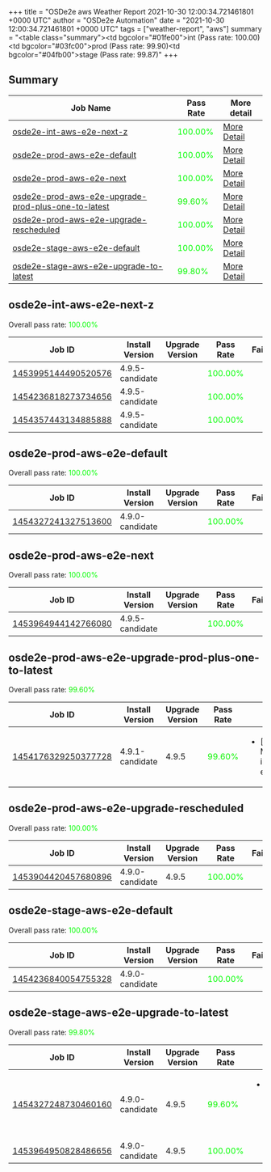 +++
title = "OSDe2e aws Weather Report 2021-10-30 12:00:34.721461801 +0000 UTC"
author = "OSDe2e Automation"
date = "2021-10-30 12:00:34.721461801 +0000 UTC"
tags = ["weather-report", "aws"]
summary = "<table class=\"summary\"><tr><td bgcolor=\"#01fe00\"></td><td>int (Pass rate: 100.00)</td></tr><tr><td bgcolor=\"#03fc00\"></td><td>prod (Pass rate: 99.90)</td></tr><tr><td bgcolor=\"#04fb00\"></td><td>stage (Pass rate: 99.87)</td></tr></table>"
+++
## Summary

| Job Name | Pass Rate | More detail |
|----------|-----------|-------------|
|[osde2e-int-aws-e2e-next-z](https://prow.ci.openshift.org/?job=osde2e-int-aws-e2e-next-z)| <span style="color:#01fe00;">100.00%</span>|[More Detail](#osde2e-int-aws-e2e-next-z)|
|[osde2e-prod-aws-e2e-default](https://prow.ci.openshift.org/?job=osde2e-prod-aws-e2e-default)| <span style="color:#01fe00;">100.00%</span>|[More Detail](#osde2e-prod-aws-e2e-default)|
|[osde2e-prod-aws-e2e-next](https://prow.ci.openshift.org/?job=osde2e-prod-aws-e2e-next)| <span style="color:#01fe00;">100.00%</span>|[More Detail](#osde2e-prod-aws-e2e-next)|
|[osde2e-prod-aws-e2e-upgrade-prod-plus-one-to-latest](https://prow.ci.openshift.org/?job=osde2e-prod-aws-e2e-upgrade-prod-plus-one-to-latest)| <span style="color:#0bf400;">99.60%</span>|[More Detail](#osde2e-prod-aws-e2e-upgrade-prod-plus-one-to-latest)|
|[osde2e-prod-aws-e2e-upgrade-rescheduled](https://prow.ci.openshift.org/?job=osde2e-prod-aws-e2e-upgrade-rescheduled)| <span style="color:#01fe00;">100.00%</span>|[More Detail](#osde2e-prod-aws-e2e-upgrade-rescheduled)|
|[osde2e-stage-aws-e2e-default](https://prow.ci.openshift.org/?job=osde2e-stage-aws-e2e-default)| <span style="color:#01fe00;">100.00%</span>|[More Detail](#osde2e-stage-aws-e2e-default)|
|[osde2e-stage-aws-e2e-upgrade-to-latest](https://prow.ci.openshift.org/?job=osde2e-stage-aws-e2e-upgrade-to-latest)| <span style="color:#06f900;">99.80%</span>|[More Detail](#osde2e-stage-aws-e2e-upgrade-to-latest)|



## osde2e-int-aws-e2e-next-z

Overall pass rate: <span style="color:#01fe00;">100.00%</span>

| Job ID | Install Version | Upgrade Version | Pass Rate | Failures |
|--------|-----------------|-----------------|-----------|----------|
[1453995144490520576](https://prow.ci.openshift.org/view/gs/origin-ci-test/logs/osde2e-int-aws-e2e-next-z/1453995144490520576) | 4.9.5-candidate |  | <span style="color:#01fe00;">100.00%</span>|
[1454236818273734656](https://prow.ci.openshift.org/view/gs/origin-ci-test/logs/osde2e-int-aws-e2e-next-z/1454236818273734656) | 4.9.5-candidate |  | <span style="color:#01fe00;">100.00%</span>|
[1454357443134885888](https://prow.ci.openshift.org/view/gs/origin-ci-test/logs/osde2e-int-aws-e2e-next-z/1454357443134885888) | 4.9.5-candidate |  | <span style="color:#01fe00;">100.00%</span>|



## osde2e-prod-aws-e2e-default

Overall pass rate: <span style="color:#01fe00;">100.00%</span>

| Job ID | Install Version | Upgrade Version | Pass Rate | Failures |
|--------|-----------------|-----------------|-----------|----------|
[1454327241327513600](https://prow.ci.openshift.org/view/gs/origin-ci-test/logs/osde2e-prod-aws-e2e-default/1454327241327513600) | 4.9.0-candidate |  | <span style="color:#01fe00;">100.00%</span>|



## osde2e-prod-aws-e2e-next

Overall pass rate: <span style="color:#01fe00;">100.00%</span>

| Job ID | Install Version | Upgrade Version | Pass Rate | Failures |
|--------|-----------------|-----------------|-----------|----------|
[1453964944142766080](https://prow.ci.openshift.org/view/gs/origin-ci-test/logs/osde2e-prod-aws-e2e-next/1453964944142766080) | 4.9.5-candidate |  | <span style="color:#01fe00;">100.00%</span>|



## osde2e-prod-aws-e2e-upgrade-prod-plus-one-to-latest

Overall pass rate: <span style="color:#0bf400;">99.60%</span>

| Job ID | Install Version | Upgrade Version | Pass Rate | Failures |
|--------|-----------------|-----------------|-----------|----------|
[1454176329250377728](https://prow.ci.openshift.org/view/gs/origin-ci-test/logs/osde2e-prod-aws-e2e-upgrade-prod-plus-one-to-latest/1454176329250377728) | 4.9.1-candidate | 4.9.5 | <span style="color:#0bf400;">99.60%</span>|<ul><li>[upgrade] [Suite: e2e] MachineHealthChecks infra MHC should exist</li></ul>



## osde2e-prod-aws-e2e-upgrade-rescheduled

Overall pass rate: <span style="color:#01fe00;">100.00%</span>

| Job ID | Install Version | Upgrade Version | Pass Rate | Failures |
|--------|-----------------|-----------------|-----------|----------|
[1453904420457680896](https://prow.ci.openshift.org/view/gs/origin-ci-test/logs/osde2e-prod-aws-e2e-upgrade-rescheduled/1453904420457680896) | 4.9.0-candidate | 4.9.5 | <span style="color:#01fe00;">100.00%</span>|



## osde2e-stage-aws-e2e-default

Overall pass rate: <span style="color:#01fe00;">100.00%</span>

| Job ID | Install Version | Upgrade Version | Pass Rate | Failures |
|--------|-----------------|-----------------|-----------|----------|
[1454236840054755328](https://prow.ci.openshift.org/view/gs/origin-ci-test/logs/osde2e-stage-aws-e2e-default/1454236840054755328) | 4.9.0-candidate |  | <span style="color:#01fe00;">100.00%</span>|



## osde2e-stage-aws-e2e-upgrade-to-latest

Overall pass rate: <span style="color:#06f900;">99.80%</span>

| Job ID | Install Version | Upgrade Version | Pass Rate | Failures |
|--------|-----------------|-----------------|-----------|----------|
[1454327248730460160](https://prow.ci.openshift.org/view/gs/origin-ci-test/logs/osde2e-stage-aws-e2e-upgrade-to-latest/1454327248730460160) | 4.9.0-candidate | 4.9.5 | <span style="color:#0bf400;">99.60%</span>|<ul><li>[upgrade] [Suite: operators] CloudIngressOperator deployment should exist</li></ul>
[1453964950828486656](https://prow.ci.openshift.org/view/gs/origin-ci-test/logs/osde2e-stage-aws-e2e-upgrade-to-latest/1453964950828486656) | 4.9.0-candidate | 4.9.5 | <span style="color:#01fe00;">100.00%</span>|




